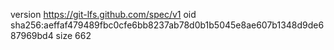 version https://git-lfs.github.com/spec/v1
oid sha256:aeffaf479489fbc0cfe6bb8237ab78d0b1b5045e8ae607b1348d9de687969bd4
size 662
